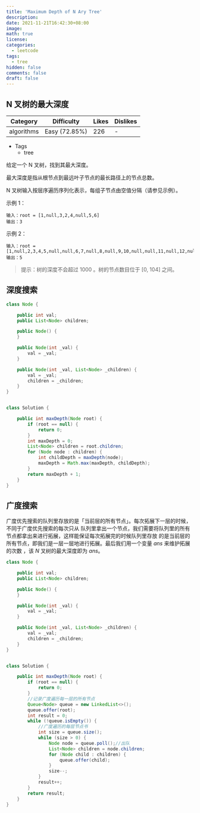 ```yaml
---
title: 'Maximum Depth of N Ary Tree'
description:
date: 2021-11-21T16:42:30+08:00
image:
math: true
license:
categories:
  - leetcode
tags:
  - tree
hidden: false
comments: false
draft: false
---
```


## N 叉树的最大深度

| Category   | Difficulty    | Likes | Dislikes |
| ---------- | ------------- | ----- | -------- |
| algorithms | Easy (72.85%) | 226   | -        |

- Tags
  - tree

给定一个 N 叉树，找到其最大深度。

最大深度是指从根节点到最远叶子节点的最长路径上的节点总数。

N 叉树输入按层序遍历序列化表示，每组子节点由空值分隔（请参见示例）。

示例 1：

```
输入：root = [1,null,3,2,4,null,5,6]
输出：3
```

示例 2：

```
输入：root = [1,null,2,3,4,5,null,null,6,7,null,8,null,9,10,null,null,11,null,12,null,13,null,null,14]
输出：5
```

> 提示：树的深度不会超过 1000 。树的节点数目位于 [0, 104] 之间。

## 深度搜索

```java
class Node {

    public int val;
    public List<Node> children;

    public Node() {
    }

    public Node(int _val) {
        val = _val;
    }

    public Node(int _val, List<Node> _children) {
        val = _val;
        children = _children;
    }
}


class Solution {

    public int maxDepth(Node root) {
        if (root == null) {
            return 0;
        }
        int maxDepth = 0;
        List<Node> children = root.children;
        for (Node node : children) {
            int childDepth = maxDepth(node);
            maxDepth = Math.max(maxDepth, childDepth);
        }
        return maxDepth + 1;
    }
}
```

## 广度搜索

广度优先搜索的队列里存放的是「当前层的所有节点」。每次拓展下一层的时候，不同于广度优先搜索的每次只从
队列里拿出一个节点，我们需要将队列里的所有节点都拿出来进行拓展，这样能保证每次拓展完的时候队列里存放
的是当前层的所有节点，即我们是一层一层地进行拓展。最后我们用一个变量 $\textit{ans}$ 来维护拓展的次数
，该 $N$ 叉树的最大深度即为 $\textit{ans}$。

```java
class Node {

    public int val;
    public List<Node> children;

    public Node() {
    }

    public Node(int _val) {
        val = _val;
    }

    public Node(int _val, List<Node> _children) {
        val = _val;
        children = _children;
    }
}


class Solution {

    public int maxDepth(Node root) {
        if (root == null) {
            return 0;
        }
        //记录广度遍历每一层的所有节点
        Queue<Node> queue = new LinkedList<>();
        queue.offer(root);
        int result = 0;
        while (!queue.isEmpty()) {
            //广度遍历的每层节点书
            int size = queue.size();
            while (size > 0) {
                Node node = queue.poll();//出队
                List<Node> children = node.children;
                for (Node child : children) {
                    queue.offer(child);
                }
                size--;
            }
            result++;
        }
        return result;
    }
}

```

